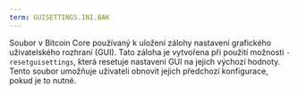 ```yaml
---
term: GUISETTINGS.INI.BAK
---
```


Soubor v Bitcoin Core používaný k uložení zálohy nastavení grafického uživatelského rozhraní (GUI). Tato záloha je vytvořena při použití možnosti `-resetguisettings`, která resetuje nastavení GUI na jejich výchozí hodnoty. Tento soubor umožňuje uživateli obnovit jejich předchozí konfigurace, pokud je to nutné.